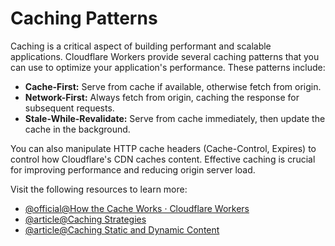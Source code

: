 # Caching Patterns

Caching is a critical aspect of building performant and scalable applications. Cloudflare Workers provide several caching patterns that you can use to optimize your application's performance. These patterns include:

- **Cache-First:** Serve from cache if available, otherwise fetch from origin.
- **Network-First:** Always fetch from origin, caching the response for subsequent requests.
- **Stale-While-Revalidate:** Serve from cache immediately, then update the cache in the background.

You can also manipulate HTTP cache headers (Cache-Control, Expires) to control how Cloudflare's CDN caches content. Effective caching is crucial for improving performance and reducing origin server load.

Visit the following resources to learn more:

- [@official@How the Cache Works · Cloudflare Workers](https://developers.cloudflare.com/workers/reference/how-the-cache-works/)
- [@article@Caching Strategies](https://docs.aws.amazon.com/whitepapers/latest/database-caching-strategies-using-redis/caching-patterns.html)
- [@article@Caching Static and Dynamic Content](https://www.cloudflare.com/learning/cdn/caching-static-and-dynamic-content/)
